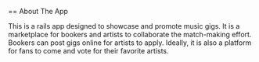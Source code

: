 == About The App

This is a rails app designed to showcase and promote music gigs. It is a marketplace for bookers and artists to collaborate the match-making effort. Bookers can post gigs online for artists to apply. Ideally, it is also a platform for fans to come and vote for their favorite artists.
